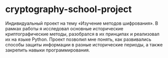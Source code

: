 # cryptography-school-project
Индивидуальный проект на тему «Изучение методов шифрования». В рамках работы я исследовал основные исторические криптографические методы, разобрался в их принципах и реализовал их на языке Python. Проект позволил мне понять, как развивались способы защиты информации в разные исторические периоды, а также закрепить навыки программирования.
